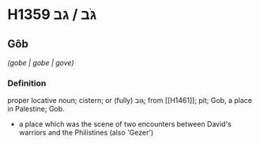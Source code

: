# H1359 גֹּב / גב

## Gôb

_(gobe | ɡobe | ɡove)_

### Definition

proper locative noun; cistern; or (fully) גּוֹב; from [[H1461]]; pit; Gob, a place in Palestine; Gob.

- a place which was the scene of two encounters between David's warriors and the Philistines (also 'Gezer')
